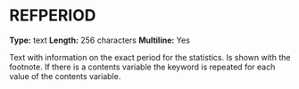 # REFPERIOD
**Type:** text
**Length:** 256 characters
**Multiline:** Yes

Text with information on the exact period for the statistics. Is shown with the
footnote. If there is a contents variable the keyword is repeated for each
value of the contents variable.
